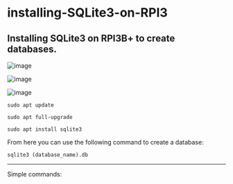 # installing-SQLite3-on-RPI3
Installing SQLite3 on RPI3B+ to create databases.
---
 ![image](https://user-images.githubusercontent.com/124895858/218455802-716a5a77-6549-46c2-bc0b-c85d15668271.png)
 
 ![image](https://user-images.githubusercontent.com/124895858/218455872-c4d21f2b-71a0-4248-9b8d-59d6662ff67b.png)
 
 ![image](https://user-images.githubusercontent.com/124895858/218456027-b48cbaa1-31eb-4938-b08f-9e2b044d60f2.png)

`sudo apt update`

`sudo apt full-upgrade`

`sudo apt install sqlite3`

From here you can use the following command to create a database:

`sqlite3 (database_name).db`

---
Simple commands:
